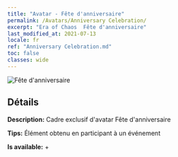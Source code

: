 ```yaml
---
title: "Avatar - Fête d'anniversaire"
permalink: /Avatars/Anniversary Celebration/
excerpt: "Era of Chaos  Fête d'anniversaire"
last_modified_at: 2021-07-13
locale: fr
ref: "Anniversary Celebration.md"
toc: false
classes: wide
---
```

 ![Fête d'anniversaire](/images/a/avatarFrame_65.png)

## Détails

 **Description:** Cadre exclusif d'avatar Fête d'anniversaire 

 **Tips:** Élément obtenu en participant à un événement 

 **Is available:**  + 


